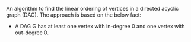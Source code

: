 An algorithm to find the linear ordering of vertices in a directed acyclic graph (DAG). The approach is based on the below fact:  
* A DAG G has at least one vertex with in-degree 0 and one vertex with out-degree 0.
